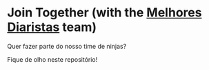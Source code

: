 # Join Together (with the [Melhores Diaristas](https://www.melhoresdiaristas.com.br) team)

Quer fazer parte do nosso time de ninjas? 

Fique de olho neste repositório!
